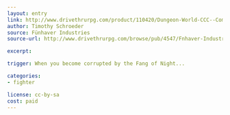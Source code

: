 ```yaml
---
layout: entry
link: http://www.drivethrurpg.com/product/110420/Dungeon-World-CCC--Compendium-Class-Collection
author: Timothy Schroeder
source: Fünhaver Industries
source-url: http://www.drivethrurpg.com/browse/pub/4547/Fnhaver-Industries

excerpt:

trigger: When you become corrupted by the Fang of Night...

categories:
- fighter

license: cc-by-sa
cost: paid
---
```

